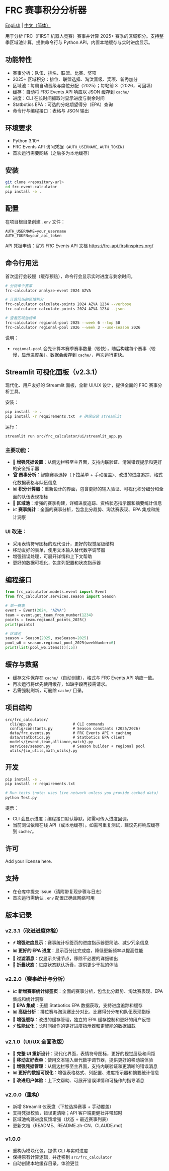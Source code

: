 # FRC 赛事积分分析器

[English](README.md) | [中文（简体）](README.zh-CN.md)

用于分析 FRC（FIRST 机器人竞赛）赛事并计算 2025+ 赛季的区域积分。支持整季区域池计算，提供命令行与 Python API，内置本地缓存与实时进度显示。

## 功能特性

- 赛事分析：队伍、排名、联盟、比赛、奖项
- 2025+ 区域积分：排位、联盟选择、淘汰晋级、奖项、新秀加分
- 区域池：每周自动晋级与席位分配（2025）；每站前 3（2026，可回填）
- 缓存：自动将 FRC Events API 响应以 JSON 缓存到 `cache/`
- 进度：CLI 在长时间抓取时显示进度与剩余时间
- Statbotics EPA：可选的分站期望得分（EPA）查询
- 命令行与编程接口：表格与 JSON 输出

## 环境要求

- Python 3.10+
- FRC Events API 访问凭据（`AUTH_USERNAME`, `AUTH_TOKEN`）
- 首次运行需要网络（之后多为本地缓存）

## 安装

```bash
git clone <repository-url>
cd frc-event-calculator
pip install -e .
```

## 配置

在项目根目录创建 `.env` 文件：

```
AUTH_USERNAME=your_username
AUTH_TOKEN=your_api_token
```

API 凭据申请：官方 FRC Events API 文档 https://frc-api.firstinspires.org/

## 命令行用法

首次运行会较慢（缓存预热），命令行会显示实时进度与剩余时间。

```bash
# 分析单个赛事
frc-calculator analyze-event 2024 AZVA

# 计算队伍的区域积分
frc-calculator calculate-points 2024 AZVA 1234 --verbose
frc-calculator calculate-points 2024 AZVA 1234 --json

# 查看区域池榜单
frc-calculator regional-pool 2025 --week 6 --top 50
frc-calculator regional-pool 2026 --week 3 --use-season 2026
```

说明：
- `regional-pool` 会先计算本赛季赛事数量（较快），随后构建每个赛事（较慢，显示进度条）。数据会缓存到 `cache/`，再次运行更快。

## Streamlit 可视化面板（v2.3.1）

现代化、用户友好的 Streamlit 面板，全新 UI/UX 设计，提供全面的 FRC 赛事分析工具。

安装：

```bash
pip install -e .
pip install -r requirements.txt  # 确保安装 streamlit
```

运行：

```bash
streamlit run src/frc_calculator/ui/streamlit_app.py
```

### 主要功能：
- **🔐 增强凭据设置**：从侧边栏移至主界面，支持内联验证、清晰错误提示和更好的安全指示器
- **🏆 赛事分析**：智能赛事选择（下拉菜单 + 手动覆盖）、改进的进度追踪、格式化数据表格与队伍信息
- **📊 积分计算器**：重新设计的界面，包含更好的输入验证、可视化积分细分和全面的队伍表现指标
- **🏁 区域池**：增强的赛季构建，详细进度追踪、资格状态指示器和摘要统计信息
- **📈 赛事统计**：全面的赛事分析，包含比分趋势、淘汰赛表现、EPA 集成和统计洞察

### UI 改进：
- 采用表情符号图标的现代设计，更好的视觉层级结构
- 移动友好的表单，使用文本输入替代数字调节器
- 增强错误处理，可展开详情和上下文帮助
- 更好的数据可视化，包含列配置和状态指示器

## 编程接口

```python
from frc_calculator.models.event import Event
from frc_calculator.services.season import Season

# 单一赛事
event = Event(2024, "AZVA")
team = event.get_team_from_number(1234)
points = team.regional_points_2025()
print(points)

# 区域池
season = Season(2025, useSeason=2025)
pool_w6 = season.regional_pool_2025(weekNumber=6)
print(list(pool_w6.items())[:5])
```

## 缓存与数据

- 缓存文件保存在 `cache/`（自动创建），格式与 FRC Events API 响应一致。
- 再次运行将优先使用缓存，如缺字段再按需请求。
- 若需强制刷新，可删除 `cache/` 目录。

## 项目结构

```
src/frc_calculator/
  cli/app.py                  # CLI commands
  config/constants.py         # Season constants (2025/2026)
  data/frc_events.py          # FRC Events API + caching
  data/statbotics.py          # Statbotics EPA client
  models/{event,team,alliance,match}.py
  services/season.py          # Season builder + regional pool
  utils/{io_utils,math_utils}.py
```

## 开发

```bash
pip install -e .
pip install -r requirements.txt

# Run tests (note: uses live network unless you provide cached data)
python Test.py
```

提示：
- CLI 会显示进度；编程接口默认静默，如需可传入进度回调。
- 当前测试依赖在线 API（或本地缓存）。如需可重复测试，建议先将响应缓存到 `cache/`。

## 许可

Add your license here.

## 支持

- 在仓库中提交 Issue（请附带复现步骤与日志）
- 首次运行需确认 `.env` 配置正确且网络可用

## 版本记录

### v2.3.1（改进进度体验）
- **⚡ 增强进度显示**：赛事统计标签页的进度指示器更简洁、减少冗余信息
- **📊 更好的 EPA 进度**：显示百分比完成度，降低更新频率以提高性能
- **🎯 过滤消息**：仅显示关键节点，移除不必要的详细输出
- **🔧 折叠状态**：进度状态默认折叠，提供更少干扰的体验

### v2.2.0（赛事统计与分析）
- **📈 新增赛事统计标签页**：全面的赛事分析，包含比分趋势、淘汰赛表现、EPA 集成和统计洞察
- **🤖 EPA 集成**：无缝 Statbotics EPA 数据获取，支持进度追踪和缓存
- **📊 高级分析**：排位赛与淘汰赛比分对比、比赛得分分布和队伍表现指标
- **🔧 增强缓存**：改进的缓存管理，独立的 EPA 缓存控制和更好的用户反馈
- **⚡ 性能优化**：长时间操作的更好进度指示器和更智能的数据加载

### v2.1.0（UI/UX 全面改版）
- **🎨 完整 UI 重新设计**：现代化界面，表情符号图标，更好的视觉层级和间距
- **📱 移动友好表单**：使用文本输入替代数字调节器，提供更好的移动端体验
- **🔐 增强凭据管理**：从侧边栏移至主界面，支持内联验证和更清晰的错误消息
- **📊 更好的数据可视化**：增强表格格式、列配置、进度指示器和摘要统计信息
- **🚀 改进用户体验**：上下文帮助、可展开错误详情和可操作的指导消息

### v2.0.0（重构）
- 新增 Streamlit 仪表盘（下拉选择赛事 + 手动覆盖）
- 支持凭据校验，错误更清晰；API 客户端更健壮并带超时
- 区域池构建进度反馈增强（状态 + 最近赛事列表）
- 更新文档（README、README.zh-CN、CLAUDE.md）

### v1.0.0
- 重构为模块化包，提供 CLI 与实时进度
- 保持原有计算逻辑，并迁移到 `src/frc_calculator`
- 自动创建本地缓存目录，体验更佳
